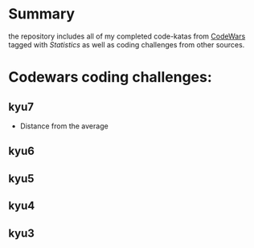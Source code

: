 # Summary

the repository includes all of my completed code-katas from [CodeWars](http://wwww.codewars.com)
tagged with *Statistics* as well as coding challenges from other sources.

# Codewars coding challenges:

## kyu7
* Distance from the average

## kyu6


## kyu5


## kyu4


## kyu3
